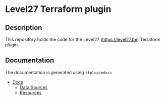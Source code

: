 # Level27 Terraform plugin

## Description

This repository holds the code for the Level27 (https://level27.be) Terraform plugin.

## Documentation

The documentation is generated using `tfplugindocs`

* [Docs](./docs/index.md)
  * [Data Sources](./docs/data-sources)
  * [Resources](./docs/resources)

